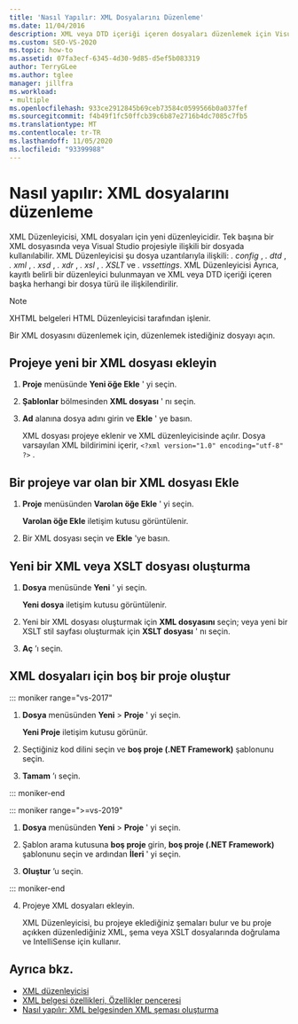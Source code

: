 ```yaml
---
title: 'Nasıl Yapılır: XML Dosyalarını Düzenleme'
ms.date: 11/04/2016
description: XML veya DTD içeriği içeren dosyaları düzenlemek için Visual Studio 'da XML düzenleyicisini nasıl kullanacağınızı öğrenin.
ms.custom: SEO-VS-2020
ms.topic: how-to
ms.assetid: 07fa3ecf-6345-4d30-9d85-d5ef5b083319
author: TerryGLee
ms.author: tglee
manager: jillfra
ms.workload:
- multiple
ms.openlocfilehash: 933ce2912845b69ceb73584c0599566b0a037fef
ms.sourcegitcommit: f4b49f1fc50ffcb39c6b87e2716b4dc7085c7fb5
ms.translationtype: MT
ms.contentlocale: tr-TR
ms.lasthandoff: 11/05/2020
ms.locfileid: "93399988"
---
```

# <a name="how-to-edit-xml-files"></a>Nasıl yapılır: XML dosyalarını düzenleme

XML Düzenleyicisi, XML dosyaları için yeni düzenleyicidir. Tek başına bir XML dosyasında veya Visual Studio projesiyle ilişkili bir dosyada kullanılabilir. XML Düzenleyicisi şu dosya uzantılarıyla ilişkili: *. config* , *. dtd* , *. xml* , *. xsd* , *. xdr* , *. xsl* , *. XSLT* ve *. vssettings*. XML Düzenleyicisi Ayrıca, kayıtlı belirli bir düzenleyici bulunmayan ve XML veya DTD içeriği içeren başka herhangi bir dosya türü ile ilişkilendirilir.

> [!NOTE]
> XHTML belgeleri HTML Düzenleyicisi tarafından işlenir.

Bir XML dosyasını düzenlemek için, düzenlemek istediğiniz dosyayı açın.

## <a name="add-a-new-xml-file-to-a-project"></a>Projeye yeni bir XML dosyası ekleyin

1. **Proje** menüsünde **Yeni öğe Ekle** ' yi seçin.

2. **Şablonlar** bölmesinden **XML dosyası** ' nı seçin.

3. **Ad** alanına dosya adını girin ve **Ekle** ' ye basın.

   XML dosyası projeye eklenir ve XML düzenleyicisinde açılır. Dosya varsayılan XML bildirimini içerir, `<?xml version="1.0" encoding="utf-8" ?>` .

## <a name="add-an-existing-xml-file-to-a-project"></a>Bir projeye var olan bir XML dosyası Ekle

1. **Proje** menüsünden **Varolan öğe Ekle** ' yi seçin.

   **Varolan öğe Ekle** iletişim kutusu görüntülenir.

2. Bir XML dosyası seçin ve **Ekle** 'ye basın.

## <a name="create-a-new-xml-or-xslt-file"></a>Yeni bir XML veya XSLT dosyası oluşturma

1. **Dosya** menüsünde **Yeni** ' yi seçin.

   **Yeni dosya** iletişim kutusu görüntülenir.

2. Yeni bir XML dosyası oluşturmak için **XML dosyasını** seçin; veya yeni bir XSLT stil sayfası oluşturmak için **XSLT dosyası** ' nı seçin.

3. **Aç** ’ı seçin.

## <a name="create-an-empty-project-for-xml-files"></a>XML dosyaları için boş bir proje oluştur

::: moniker range="vs-2017"

1. **Dosya** menüsünden **Yeni** > **Proje** ' yi seçin.

   **Yeni Proje** iletişim kutusu görünür.

2. Seçtiğiniz kod dilini seçin ve **boş proje (.NET Framework)** şablonunu seçin.

3. **Tamam** ’ı seçin.

::: moniker-end

::: moniker range=">=vs-2019"

1. **Dosya** menüsünden **Yeni** > **Proje** ' yi seçin.

2. Şablon arama kutusuna **boş proje** girin, **boş proje (.NET Framework)** şablonunu seçin ve ardından **İleri** ' yi seçin.

3. **Oluştur** ’u seçin.

::: moniker-end

4. Projeye XML dosyaları ekleyin.

   XML Düzenleyicisi, bu projeye eklediğiniz şemaları bulur ve bu proje açıkken düzenlediğiniz XML, şema veya XSLT dosyalarında doğrulama ve IntelliSense için kullanır.

## <a name="see-also"></a>Ayrıca bkz.

- [XML düzenleyicisi](../xml-tools/xml-editor.md)
- [XML belgesi özellikleri, Özellikler penceresi](../xml-tools/xml-document-properties-properties-window.md)
- [Nasıl yapılır: XML belgesinden XML şeması oluşturma](../xml-tools/how-to-create-an-xml-schema-from-an-xml-document.md)
